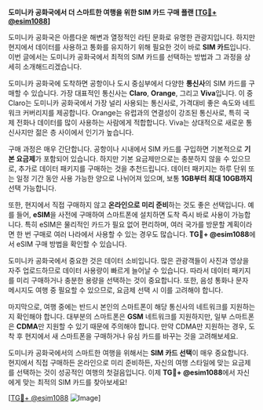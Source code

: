 **도미니카 공화국에서 더 스마트한 여행을 위한 SIM 카드 구매 플랜 [[TG💪+ @esim1088](https://t.me/s/esim1088)]**

도미니카 공화국은 아름다운 해변과 열정적인 라틴 문화로 유명한 관광지입니다. 하지만 현지에서 데이터를 사용하고 통화를 유지하기 위해 필요한 것이 바로 **SIM 카드**입니다. 이번 글에서는 도미니카 공화국에서 최적의 SIM 카드를 선택하는 방법과 그 과정을 상세히 소개해드리겠습니다.

도미니카 공화국에 도착하면 공항이나 도시 중심부에서 다양한 **통신사**의 SIM 카드를 구매할 수 있습니다. 가장 대표적인 통신사는 **Claro**, **Orange**, 그리고 **Viva**입니다. 이 중 Claro는 도미니카 공화국에서 가장 널리 사용되는 통신사로, 가격대비 좋은 속도와 네트워크 커버리지를 제공합니다. Orange는 유럽과의 연결성이 강조된 통신사로, 특히 국제 전화나 데이터를 많이 사용하는 사람에게 적합합니다. Viva는 상대적으로 새로운 통신사지만 젊은 층 사이에서 인기가 높습니다.

구매 과정은 매우 간단합니다. 공항이나 시내에서 SIM 카드를 구입하면 기본적으로 **기본 요금제**가 포함되어 있습니다. 하지만 기본 요금제만으로는 충분하지 않을 수 있으므로, 추가로 데이터 패키지를 구매하는 것을 추천드립니다. 데이터 패키지는 하루 단위 또는 일정 기간 동안 사용 가능한 양으로 나뉘어져 있으며, 보통 **1GB부터 최대 10GB까지** 선택 가능합니다.

또한, 현지에서 직접 구매하지 않고 **온라인으로 미리 준비**하는 것도 좋은 선택입니다. 예를 들어, **eSIM**을 사전에 구매하여 스마트폰에 설치하면 도착 즉시 바로 사용이 가능합니다. 특히 eSIM은 물리적인 카드가 필요 없어 편리하며, 여러 국가를 방문할 계획이라면 한 번 구매로 여러 나라에서 사용할 수 있는 경우도 많습니다. **TG💪+ @esim1088**에서 eSIM 구매 방법을 확인할 수 있습니다.

도미니카 공화국에서 중요한 것은 데이터 소비입니다. 많은 관광객들이 사진과 영상을 자주 업로드하므로 데이터 사용량이 빠르게 늘어날 수 있습니다. 따라서 데이터 패키지를 미리 구매하거나 충분한 용량을 선택하는 것이 중요합니다. 또한, 음성 통화나 문자 메시지도 여행 중 필요할 수 있으므로, 요금제 선택 시 이를 고려해야 합니다.

마지막으로, 여행 중에는 반드시 본인의 스마트폰이 해당 통신사의 네트워크를 지원하는지 확인해야 합니다. 대부분의 스마트폰은 **GSM** 네트워크를 지원하지만, 일부 스마트폰은 **CDMA**만 지원할 수 있기 때문에 주의해야 합니다. 만약 CDMA만 지원하는 경우, 도착 후 현지에서 새 스마트폰을 구매하거나 유심 카드를 바꾸는 것을 고려해보세요.

도미니카 공화국에서의 스마트한 여행을 위해서는 **SIM 카드 선택**이 매우 중요합니다. 현지에서 직접 구매하든 온라인으로 미리 준비하든, 자신의 여행 스타일에 맞는 요금제를 선택하는 것이 성공적인 여행의 첫걸음입니다. 이제 **TG💪+ @esim1088**에서 자신에게 맞는 최적의 SIM 카드를 찾아보세요!

[[TG💪+ @esim1088](https://t.me/s/esim1088) ![Image](https://i.postimg.cc/Y0z9fWf4/image.png)]